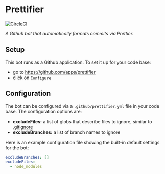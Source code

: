 # Prettifier

[![CircleCI](https://circleci.com/gh/kevgo/prettifier.svg?style=shield)](https://circleci.com/gh/kevgo/prettifier)

_A Github bot that automatically formats commits via Prettier._

## Setup

This bot runs as a Github application.
To set it up for your code base:

- go to https://github.com/apps/prettifier
- click on `Configure`

## Configuration

The bot can be configured via a `.github/prettifier.yml` file
in your code base.
The configuration options are:

<a textrun="config-options">

- **excludeFiles:**
  a list of globs that describe files to ignore,
  similar to [.gitignore](https://git-scm.com/docs/gitignore)
- **excludeBranches:**
  a list of branch names to ignore
  </a>

Here is an example configuration file showing the built-in default settings for the bot:

<a textrun="config-example">

```yml
excludeBranches: []
excludeFiles:
  - node_modules
```

</a>
